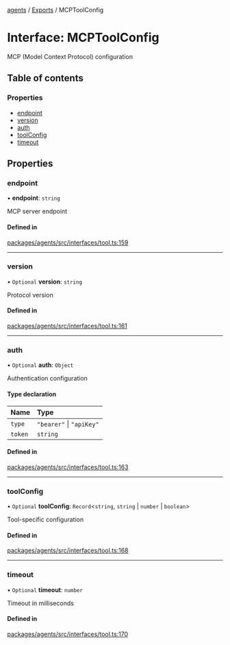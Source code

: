 <!-- 
 ⚠️  AUTO-GENERATED FILE - DO NOT EDIT MANUALLY
 This file is automatically generated by scripts/docs-generator.js
 To make changes, edit the source TypeScript files or update the generator script
-->

[agents](../../) / [Exports](../modules) / MCPToolConfig

# Interface: MCPToolConfig

MCP (Model Context Protocol) configuration

## Table of contents

### Properties

- [endpoint](MCPToolConfig#endpoint)
- [version](MCPToolConfig#version)
- [auth](MCPToolConfig#auth)
- [toolConfig](MCPToolConfig#toolconfig)
- [timeout](MCPToolConfig#timeout)

## Properties

### endpoint

• **endpoint**: `string`

MCP server endpoint

#### Defined in

[packages/agents/src/interfaces/tool.ts:159](https://github.com/woojubb/robota/blob/87419dbb26faf50d7f1d60ae717fbe215743d1f6/packages/agents/src/interfaces/tool.ts#L159)

___

### version

• `Optional` **version**: `string`

Protocol version

#### Defined in

[packages/agents/src/interfaces/tool.ts:161](https://github.com/woojubb/robota/blob/87419dbb26faf50d7f1d60ae717fbe215743d1f6/packages/agents/src/interfaces/tool.ts#L161)

___

### auth

• `Optional` **auth**: `Object`

Authentication configuration

#### Type declaration

| Name | Type |
| :------ | :------ |
| `type` | ``"bearer"`` \| ``"apiKey"`` |
| `token` | `string` |

#### Defined in

[packages/agents/src/interfaces/tool.ts:163](https://github.com/woojubb/robota/blob/87419dbb26faf50d7f1d60ae717fbe215743d1f6/packages/agents/src/interfaces/tool.ts#L163)

___

### toolConfig

• `Optional` **toolConfig**: `Record`\<`string`, `string` \| `number` \| `boolean`\>

Tool-specific configuration

#### Defined in

[packages/agents/src/interfaces/tool.ts:168](https://github.com/woojubb/robota/blob/87419dbb26faf50d7f1d60ae717fbe215743d1f6/packages/agents/src/interfaces/tool.ts#L168)

___

### timeout

• `Optional` **timeout**: `number`

Timeout in milliseconds

#### Defined in

[packages/agents/src/interfaces/tool.ts:170](https://github.com/woojubb/robota/blob/87419dbb26faf50d7f1d60ae717fbe215743d1f6/packages/agents/src/interfaces/tool.ts#L170)

